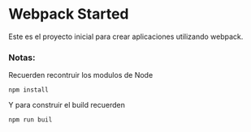 # Webpack Started

Este es el proyecto inicial para crear aplicaciones utilizando webpack.

### Notas:
Recuerden recontruir los modulos de Node
```
npm install
```
Y para construir el build recuerden
```
npm run buil
```
